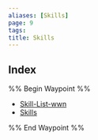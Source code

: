 ```yaml
---
aliases: [Skills]
page: 9
tags: 
title: Skills
---
```




## Index

%% Begin Waypoint %%
- [Skill-List-wwn](./Skill-List-wwn.md)
- [Skills](./Skills.md)

%% End Waypoint %%